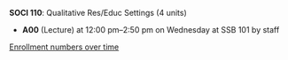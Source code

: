 **SOCI 110**: Qualitative Res/Educ Settings (4 units)

- **A00** (Lecture) at 12:00 pm–2:50 pm on Wednesday at SSB 101 by staff

[Enrollment numbers over time](./SOCI110.tsv)
